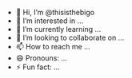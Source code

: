 - 👋 Hi, I’m @thisisthebigo
- 👀 I’m interested in ...
- 🌱 I’m currently learning ...
- 💞️ I’m looking to collaborate on ...
- 📫 How to reach me ...
- 😄 Pronouns: ...
- ⚡ Fun fact: ...

<!---
thisisthebigo/thisisthebigo is a ✨ special ✨ repository because its `README.md` (this file) appears on your GitHub profile.
You can click the Preview link to take a look at your changes.
--->
